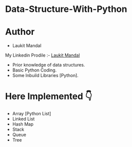 # Data-Structure-With-Python

# Author 
* Laukit Mandal

My Linkedin Prodile :- [Laukit Mandal](https://www.linkedin.com/in/laukit-mandal-a750a520a/)

* Prior knowledge of data structures.
* Basic Python Coding.
* Some Inbuild Libraries [Python].

# Here Implemented 👇
* Array [Python List]
* Linked List
* Hash Map
* Stack
* Queue
* Tree
